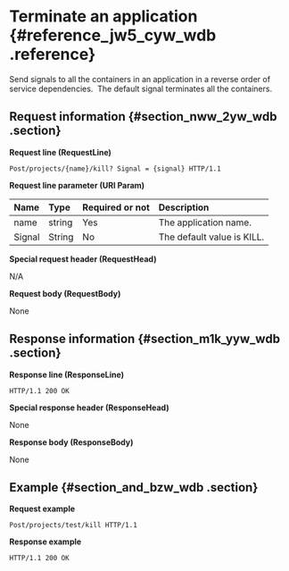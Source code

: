 # Terminate an application {#reference_jw5_cyw_wdb .reference}

Send signals to all the containers in an application in a reverse order of service dependencies.  The default signal terminates all the containers.

## Request information {#section_nww_2yw_wdb .section}

**Request line \(RequestLine\)**

```
Post/projects/{name}/kill? Signal = {signal} HTTP/1.1
```

**Request line parameter \(URI Param\)**

|Name|Type|Required or not|Description|
|:---|:---|:--------------|:----------|
|name|string|Yes|The application name.|
|Signal|String|No|The default value is KILL.|

**Special request header \(RequestHead\)**

N/A

**Request body \(RequestBody\)**

None

## Response information {#section_m1k_yyw_wdb .section}

**Response line \(ResponseLine\)**

```
HTTP/1.1 200 OK
```

**Special response header \(ResponseHead\)**

None

**Response body \(ResponseBody\)**

None

## Example {#section_and_bzw_wdb .section}

**Request example**

```
Post/projects/test/kill HTTP/1.1
```

**Response example**

```
HTTP/1.1 200 OK
```

